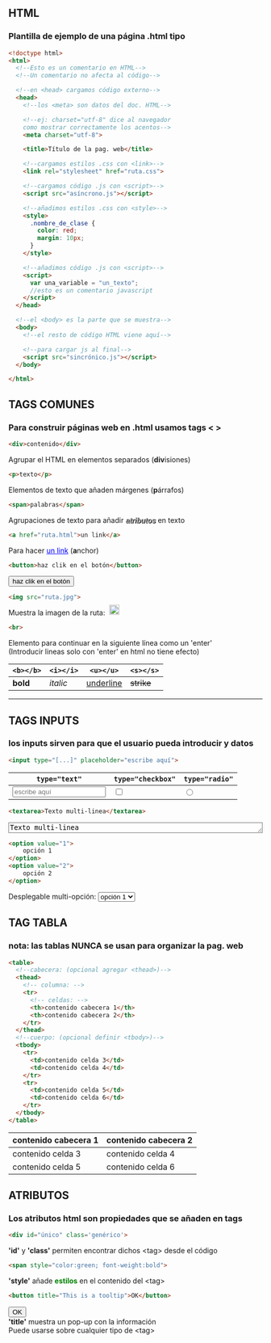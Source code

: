 ## HTML
### Plantilla de ejemplo de una página .html tipo

```html
<!doctype html>
<html>
  <!--Esto es un comentario en HTML-->
  <!--Un comentario no afecta al código-->

  <!--en <head> cargamos código externo-->
  <head>
    <!--los <meta> son datos del doc. HTML-->

    <!--ej: charset="utf-8" dice al navegador 
    como mostrar correctamente los acentos-->
    <meta charset="utf-8">

    <title>Título de la pag. web</title>

    <!--cargamos estilos .css con <link>-->
    <link rel="stylesheet" href="ruta.css">

    <!--cargamos código .js con <script>-->
    <script src="asíncrono.js"></script>

    <!--añadimos estilos .css con <style>-->
    <style>
      .nombre_de_clase {
        color: red;
        margin: 10px;
      }
    </style>

    <!--añadimos código .js con <script>-->
    <script>
      var una_variable = "un_texto";
      //esto es un comentario javascript
    </script>
  </head>

  <!--el <body> es la parte que se muestra-->
  <body>
    <!--el resto de código HTML viene aquí-->

    <!--para cargar js al final-->
    <script src="sincrónico.js"></script>
  </body>

</html>
```

## TAGS COMUNES
### Para construir páginas web en <b>.html</b> usamos tags < >

```html
<div>contenido</div>
```
Agrupar el HTML en elementos separados (**div**isiones)

```html
<p>texto</p>
```
Elementos de texto que añaden márgenes (**p**árrafos)

```html
<span>palabras</span>
```
Agrupaciones de texto para añadir <span style="color: darkgrey; font-weight: bold; text-shadow: 1px 1px black; font-style: italic; font-family: sans-serif;">atributos</span> en texto

```html
<a href="ruta.html">un link</a>
```
Para hacer <a style="color:blue;text-decoration:underline">un link</a> (**a**nchor)

```html
<button>haz clik en el botón</button>
```
<div><button>haz clik en el botón</button></div>

```html
<img src="ruta.jpg">
```
Muestra la imagen de la ruta: &nbsp; <img src="ruta.jpg" style="position: absolute; margin-top: -7px; width: 20px; height: 20px;">

```html
<br>
```
Elemento para continuar en la siguiente línea como un 'enter'<br>
(Introducir lineas solo con 'enter' en html no tiene efecto)

| `<b></b>`    | `<i></i>`     | `<u></u>`        | `<s></s>`     |
| ------------ | ------------- | ---------------- | ------------- |
| <b>bold</b>  | <i>italic</i> | <u>underline</u> | <s>strike</s> |

---

## TAGS INPUTS
### los inputs sirven para que el usuario pueda introducir y datos

```html
<input type="[...]" placeholder="escribe aquí">
```

| `type="text"` | `type="checkbox"` | `type="radio"` |
| --------- | ---------  | ------------- |
| <input type="text" placeholder="escribe aquí" style='width: 100%;'>  | <input type="checkbox" style="vertical-align: middle"> | <input type="radio" style="vertical-align: middle"> |

```html
<textarea>Texto multi-linea</textarea>
```
<textarea rows="1" style="width: 100%; resize: vertical; background-color: rgba(255,255,255,0.5)">Texto multi-linea</textarea>

```html
<option value="1">
    opción 1
</option>
<option value="2">
    opción 2
</option>
```
Desplegable multi-opción:
<select>
    <option value='1'>opción 1</option>
    <option value='2'>opción 2</option>
</select>

## TAG TABLA
###  nota: las tablas NUNCA se usan para organizar la pag. web

```html
<table>
  <!--cabecera: (opcional agregar <thead>)-->
  <thead>
    <!-- columna: -->
    <tr>
      <!-- celdas: -->
      <th>contenido cabecera 1</th>
      <th>contenido cabecera 2</th>
    </tr>
  </thead>
  <!--cuerpo: (opcional definir <tbody>)-->
  <tbody>
    <tr>
      <td>contenido celda 3</td>
      <td>contenido celda 4</td>
    </tr>
    <tr>
      <td>contenido celda 5</td>
      <td>contenido celda 6</td>
    </tr>
  </tbody>
</table>
```

<table class="table_example">
    <thead style="font-weight: bold">
        <tr>
            <th>contenido cabecera 1</th>
            <th>contenido cabecera 2</th>
        </tr>
    </thead>
    <tbody>
        <tr>
            <td>contenido celda 3</td>
            <td>contenido celda 4</td>
        </tr>
        <tr>
            <td>contenido celda 5</td>
            <td>contenido celda 6</td>
        </tr>
    </tbody>
</table>

## ATRIBUTOS
### Los atributos html son propiedades que se añaden en tags

```html
<div id="único" class='genérico'>
```
**'id'** y **'class'** permiten encontrar dichos &lt;tag&gt; desde el código

```html
<span style="color:green; font-weight:bold">
```
**'style'** añade <span style="color:green; font-weight:bold">estilos</span> en el contenido del &lt;tag&gt;

```html
<button title="This is a tooltip">OK</button>
```
<button title="This is a tooltip">OK</button>  
**'title'** muestra un pop-up con la información  
Puede usarse sobre cualquier tipo de &lt;tag&gt;
